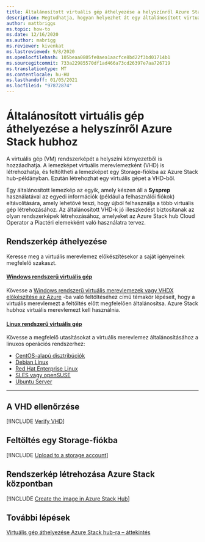 ```yaml
---
title: Általánosított virtuális gép áthelyezése a helyszínről Azure Stack hubhoz
description: Megtudhatja, hogyan helyezhet át egy általánosított virtuális gépet a helyszínről Azure Stack hubhoz.
author: mattbriggs
ms.topic: how-to
ms.date: 12/16/2020
ms.author: mabrigg
ms.reviewer: kivenkat
ms.lastreviewed: 9/8/2020
ms.openlocfilehash: 105beaa0805fe0aea1aacfce8bd22f3bd01714b1
ms.sourcegitcommit: 733a22985570df1ad466a73cd26397e7aa726719
ms.translationtype: MT
ms.contentlocale: hu-HU
ms.lasthandoff: 01/05/2021
ms.locfileid: "97872874"
---
```

# <a name="move-a-generalized-vm-from-on-premises-to-azure-stack-hub"></a>Általánosított virtuális gép áthelyezése a helyszínről Azure Stack hubhoz

A virtuális gép (VM) rendszerképét a helyszíni környezetből is hozzáadhatja. A lemezképet virtuális merevlemezként (VHD) is létrehozhatja, és feltöltheti a lemezképet egy Storage-fiókba az Azure Stack hub-példányban. Ezután létrehozhat egy virtuális gépet a VHD-ből.

Egy általánosított lemezkép az egyik, amely készen áll a **Sysprep** használatával az egyedi információk (például a felhasználói fiókok) eltávolítására, amely lehetővé teszi, hogy újból felhasználja a több virtuális gép létrehozásához. Az általánosított VHD-k jó illeszkedést biztosítanak az olyan rendszerképek létrehozásához, amelyeket az Azure Stack hub Cloud Operator a Piactéri elemekként való használatra tervez.

## <a name="how-to-move-an-image"></a>Rendszerkép áthelyezése

Keresse meg a virtuális merevlemez előkészítésekor a saját igényeinek megfelelő szakaszt.

#### <a name="windows-vm"></a>[Windows rendszerű virtuális gép](#tab/port-win)

Kövesse a [Windows rendszerű virtuális merevlemezek vagy VHDX előkészítése az Azure](/azure/virtual-machines/windows/prepare-for-upload-vhd-image) -ba való feltöltéséhez című témakör lépéseit, hogy a virtuális merevlemezt a feltöltés előtt megfelelően általánosítsa. Azure Stack hubhoz virtuális merevlemezt kell használnia.

#### <a name="linux-vm"></a>[Linux rendszerű virtuális gép](#tab/port-linux)

Kövesse a megfelelő utasításokat a virtuális merevlemez általánosításához a linuxos operációs rendszerhez:

- [CentOS-alapú disztribúciók](/azure/virtual-machines/linux/create-upload-centos?toc=%2fazure%2fvirtual-machines%2flinux%2ftoc.json)
- [Debian Linux](/azure/virtual-machines/linux/debian-create-upload-vhd?toc=%2fazure%2fvirtual-machines%2flinux%2ftoc.json)
- [Red Hat Enterprise Linux](../operator/azure-stack-redhat-create-upload-vhd.md)
- [SLES vagy openSUSE](/azure/virtual-machines/linux/suse-create-upload-vhd?toc=%2fazure%2fvirtual-machines%2flinux%2ftoc.json)
- [Ubuntu Server](/azure/virtual-machines/linux/create-upload-ubuntu?toc=%2fazure%2fvirtual-machines%2flinux%2ftoc.json)

---

## <a name="verify-your-vhd"></a>A VHD ellenőrzése

[!INCLUDE [Verify VHD](../includes/user-compute-verify-vhd.md)]
## <a name="upload-to-a-storage-account"></a>Feltöltés egy Storage-fiókba

[!INCLUDE [Upload to a storage account](../includes/user-compute-upload-vhd.md)]

## <a name="create-the-image-in-azure-stack-hub"></a>Rendszerkép létrehozása Azure Stack központban

[!INCLUDE [Create the image in Azure Stack Hub](../includes/user-compute-create-image.md)]

## <a name="next-steps"></a>További lépések

[Virtuális gép áthelyezése Azure Stack hub-ra – áttekintés](vm-move-overview.md)
